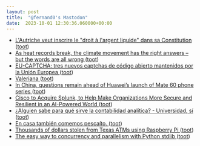 ```yaml
---
layout: post
title:  "@fernand0's Mastodon"
date:  2023-10-01 12:30:36.060000+00:00
---
```

*  [L'Autriche veut inscrire le "droit à l'argent liquide" dans sa Constitution ](https://www.bfmtv.com/economie/economie-social/union-europeenne/l-autriche-veut-inscrire-le-droit-a-l-argent-liquide-dans-sa-constitution_AV-202308080224.htm) ([toot](https://mastodon.social/@fernand0/111159766945124488))
*  [As heat records break, the climate movement has the right answers – but the words are all wrong ](https://www.theguardian.com/commentisfree/2023/jul/14/big-oil-climate-crisis-fossil-fuel-publi) ([toot](https://mastodon.social/@fernand0/111159604447119438))
*  [EU-CAPTCHA: tres nuevos captchas de código abierto mantenidos por la Unión Europea ](https://www.microsiervos.com/archivo/ordenadores/eu-captcha-codigo-abierto-union-europea.htm) ([toot](https://mastodon.social/@fernand0/111159254245299863))
*  [Valeriana ](https://www.flickr.com/photos/fernand0/53207198371) ([toot](https://mastodon.social/@fernand0/111159192729958897))
*  [In China, questions remain ahead of Huawei’s launch of Mate 60 phone series ](https://globalvoices.org/2023/09/21/in-china-questions-remain-ahead-of-huaweis-launch-of-mate-60-phone-series) ([toot](https://mastodon.social/@fernand0/111159094136752693))
*  [Cisco to Acquire Splunk, to Help Make Organizations More Secure and Resilient in an AI-Powered World ](https://www.splunk.com/en_us/newsroom/press-releases/2023/cisco-to-acquire-splunk-to-help-make-organizations-more-secure-and-resilient-in-an-ai-powered-world.htm) ([toot](https://mastodon.social/@fernand0/111158893766560823))
*  [¿Alguien sabe para qué sirve la contabilidad analítica? - Universidad, sí ](https://www.universidadsi.es/alguien-sabe-para-que-sirve-la-contabilidad-analitica) ([toot](https://mastodon.social/@fernand0/111158605825649294))
*  [En casa también comemos pescaíto. ](https://avecesunafoto.wordpress.com/2023/09/30/en-casa-tambien-comemos-pescaito) ([toot](https://mastodon.social/@fernand0/111155357269472840))
*  [Thousands of dollars stolen from Texas ATMs using Raspberry Pi ](https://www.tripwire.com/state-of-security/thousands-dollars-stolen-texas-atms-using-raspberry-p) ([toot](https://mastodon.social/@fernand0/111155306956990466))
*  [The easy way to concurrency and parallelism with Python stdlib  ](https://www.bitecode.dev/p/the-easy-way-to-concurrency-and-parallelis) ([toot](https://mastodon.social/@fernand0/111154948344245823))

